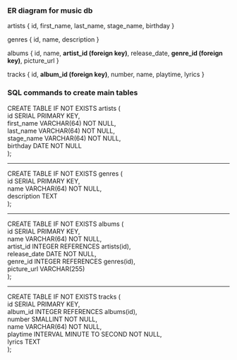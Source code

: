 ### ER diagram for music db

artists { id, first_name, last_name, stage_name, birthday }

genres { id, name, description }

albums { id, name, **artist_id (foreign key)**, release_date, **genre_id (foreign key)**, picture_url }

tracks { id, **album_id (foreign key)**, number, name, playtime, lyrics }


### SQL commands to create main tables

CREATE TABLE IF NOT EXISTS artists (  
             id SERIAL PRIMARY KEY,  
             first_name VARCHAR(64) NOT NULL,  
             last_name VARCHAR(64) NOT NULL,  
             stage_name VARCHAR(64) NOT NULL,  
             birthday DATE NOT NULL  
);  

***

CREATE TABLE IF NOT EXISTS genres (  
            id SERIAL PRIMARY KEY,  
            name VARCHAR(64) NOT NULL,  
            description TEXT  
);  

***

CREATE TABLE IF NOT EXISTS albums (  
             id SERIAL PRIMARY KEY,  
             name VARCHAR(64) NOT NULL,  
             artist_id INTEGER REFERENCES artists(id),  
             release_date DATE NOT NULL,  
             genre_id INTEGER REFERENCES genres(id),  
             picture_url VARCHAR(255)  
);  

***

CREATE TABLE IF NOT EXISTS tracks (  
             id SERIAL PRIMARY KEY,  
             album_id INTEGER REFERENCES albums(id),  
             number SMALLINT NOT NULL,  
             name VARCHAR(64) NOT NULL,  
             playtime INTERVAL MINUTE TO SECOND NOT NULL,  
             lyrics TEXT  
);  